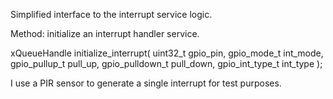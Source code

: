 Simplified interface to the interrupt service logic. 

Method: initialize an interrupt handler service. 

xQueueHandle initialize_interrupt(
  uint32_t gpio_pin,
  gpio_mode_t int_mode,
  gpio_pullup_t pull_up,
  gpio_pulldown_t pull_down,
  gpio_int_type_t int_type );

I use a PIR sensor to generate a single interrupt for test purposes.
